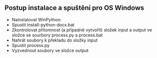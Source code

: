 Postup instalace a spuštění pro OS Windows
------------------------

- Nainstalovat WinPython:
- Spustit install-python-docx.bat
- Zkontrolovat přítomnost (a případně vytvořit) složek input a output ve složce se sourbory process.py a process.bat
- Nahrát soubory k překladu do složky input
- Spustit process.py
- Vyzvednout soubory ve složce output